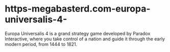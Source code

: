 # https-megabasterd.com-europa-universalis-4-
Europa Universalis 4 is a grand strategy game developed by Paradox Interactive, where you take control of a nation and guide it through the early modern period, from 1444 to 1821.
